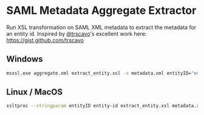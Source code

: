 # SAML Metadata Aggregate Extractor

Run XSL transformation on SAML XML metadata to extract the metadata for an entity id.
Inspired by [@trscavo](https://github.com/trscavo)'s excellent work here: https://gist.github.com/trscavo

## Windows

```bash
msxsl.exe aggregate.xml extract_entity.xsl -o metadata.xml entityID="entity-id"
```

## Linux / MacOS

```bash
xsltproc --stringparam entityID entity-id extract_entity.xsl metadata.xml
```
